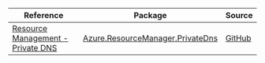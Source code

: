 | Reference | Package | Source |
|---|---|---|
|[Resource Management - Private DNS](resourcemanager.privatedns-readme.md)|[Azure.ResourceManager.PrivateDns](https://www.nuget.org/packages/Azure.ResourceManager.PrivateDns)|[GitHub](https://github.com/Azure/azure-sdk-for-net/blob/main/sdk/privatedns/Azure.ResourceManager.PrivateDns)|
